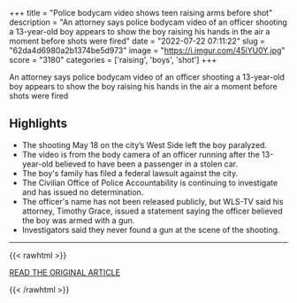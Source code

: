 +++
title = "Police bodycam video shows teen raising arms before shot"
description = "An attorney says police bodycam video of an officer shooting a 13-year-old boy appears to show the boy raising his hands in the air a moment before shots were fired"
date = "2022-07-22 07:11:22"
slug = "62da4d6980a2b1374be5d973"
image = "https://i.imgur.com/45iYU0Y.jpg"
score = "3180"
categories = ['raising', 'boys', 'shot']
+++

An attorney says police bodycam video of an officer shooting a 13-year-old boy appears to show the boy raising his hands in the air a moment before shots were fired

## Highlights

- The shooting May 18 on the city’s West Side left the boy paralyzed.
- The video is from the body camera of an officer running after the 13-year-old believed to have been a passenger in a stolen car.
- The boy's family has filed a federal lawsuit against the city.
- The Civilian Office of Police Accountability is continuing to investigate and has issued no determination.
- The officer's name has not been released publicly, but WLS-TV said his attorney, Timothy Grace, issued a statement saying the officer believed the boy was armed with a gun.
- Investigators said they never found a gun at the scene of the shooting.

---

{{< rawhtml >}}
  <p class="article-category">
    <a target="_blank" href="https://abcnews.go.com/US/wireStory/police-bodycam-video-shows-teen-raising-arms-shot-87209858">READ THE ORIGINAL ARTICLE</a>
  </p>
{{< /rawhtml >}}
